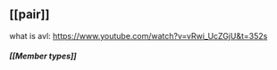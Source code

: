 
## [[pair]]

what is avl:
https://www.youtube.com/watch?v=vRwi_UcZGjU&t=352s

##### [[Member types]]